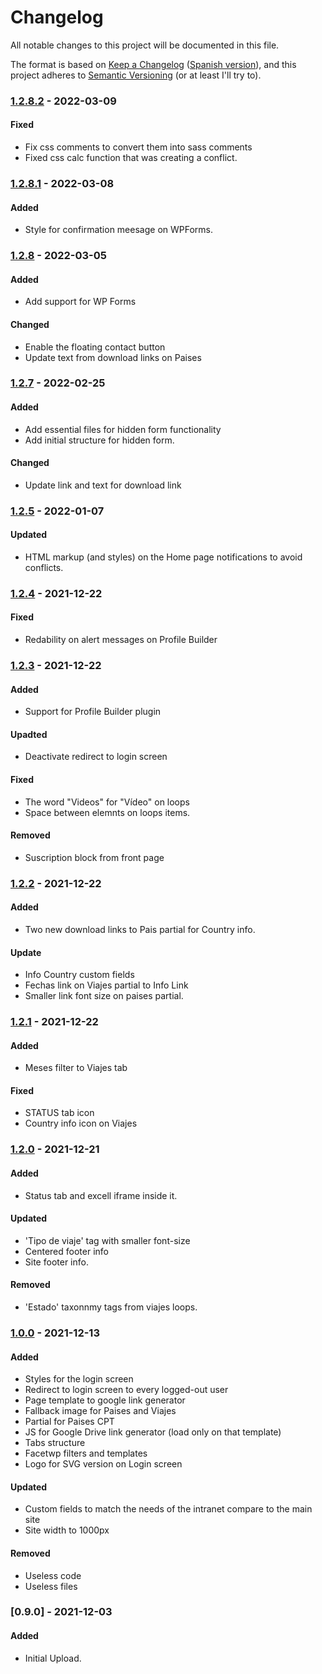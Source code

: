 # Changelog

All notable changes to this project will be documented in this file.

The format is based on [Keep a Changelog](https://keepachangelog.com/en/1.0.0/) ([Spanish version](https://keepachangelog.com/es-ES/1.0.0/)),
and this project adheres to [Semantic Versioning](https://semver.org/spec/v2.0.0.html) (or at least I'll try to).

### [1.2.8.2](https://github.com/LuisColome/intrarift/releases/tag/v1.2.8.2) - 2022-03-09

#### Fixed

-   Fix css comments to convert them into sass comments
-   Fixed css calc function that was creating a conflict.

### [1.2.8.1](https://github.com/LuisColome/intrarift/releases/tag/v1.2.8.1) - 2022-03-08

#### Added

-   Style for confirmation meesage on WPForms.

### [1.2.8](https://github.com/LuisColome/intrarift/releases/tag/v1.2.8) - 2022-03-05

#### Added

-   Add support for WP Forms

#### Changed

-   Enable the floating contact button
-   Update text from download links on Paises

### [1.2.7](https://github.com/LuisColome/intrarift/releases/tag/v1.2.7) - 2022-02-25

#### Added

-   Add essential files for hidden form functionality
-   Add initial structure for hidden form.

#### Changed

-   Update link and text for download link

### [1.2.5](https://github.com/LuisColome/intrarift/releases/tag/v1.2.5) - 2022-01-07

#### Updated

-   HTML markup (and styles) on the Home page notifications to avoid conflicts.

### [1.2.4](https://github.com/LuisColome/intrarift/releases/tag/v1.2.4) - 2021-12-22

#### Fixed

-   Redability on alert messages on Profile Builder

### [1.2.3](https://github.com/LuisColome/intrarift/releases/tag/v1.2.3) - 2021-12-22

#### Added

-   Support for Profile Builder plugin

#### Upadted

-   Deactivate redirect to login screen

#### Fixed

-   The word "Videos" for "Vídeo" on loops
-   Space between elemnts on loops items.

#### Removed

-   Suscription block from front page

### [1.2.2](https://github.com/LuisColome/intrarift/releases/tag/v1.2.2) - 2021-12-22

#### Added

-   Two new download links to Pais partial for Country info.

#### Update

-   Info Country custom fields
-   Fechas link on Viajes partial to Info Link
-   Smaller link font size on paises partial.

### [1.2.1](https://github.com/LuisColome/intrarift/releases/tag/v1.2.1) - 2021-12-22

#### Added

-   Meses filter to Viajes tab

#### Fixed

-   STATUS tab icon
-   Country info icon on Viajes

### [1.2.0](https://github.com/LuisColome/intrarift/releases/tag/v1.2.0) - 2021-12-21

#### Added

-   Status tab and excell iframe inside it.

#### Updated

-   'Tipo de viaje' tag with smaller font-size
-   Centered footer info
-   Site footer info.

#### Removed

-   'Estado' taxonnmy tags from viajes loops.

### [1.0.0](https://github.com/LuisColome/intrarift/releases/tag/v1.0.0) - 2021-12-13

#### Added

-   Styles for the login screen
-   Redirect to login screen to every logged-out user
-   Page template to google link generator
-   Fallback image for Paises and Viajes
-   Partial for Paises CPT
-   JS for Google Drive link generator (load only on that template)
-   Tabs structure
-   Facetwp filters and templates
-   Logo for SVG version on Login screen

#### Updated

-   Custom fields to match the needs of the intranet compare to the main site
-   Site width to 1000px

#### Removed

-   Useless code
-   Useless files

### [0.9.0] - 2021-12-03

#### Added

-   Initial Upload.
